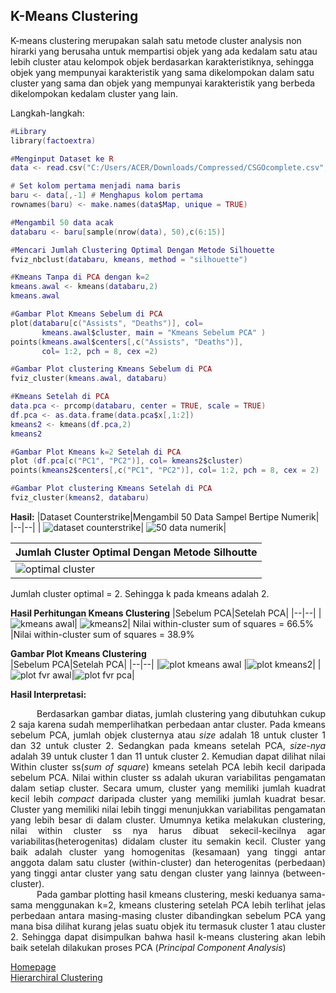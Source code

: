 ## K-Means Clustering
K-means clustering merupakan salah satu metode cluster analysis non hirarki yang berusaha untuk mempartisi objek yang ada kedalam satu atau lebih cluster atau kelompok objek berdasarkan karakteristiknya, sehingga objek yang mempunyai karakteristik yang sama dikelompokan dalam satu cluster yang sama dan objek yang mempunyai karakteristik yang berbeda dikelompokan kedalam cluster yang lain.

Langkah-langkah:
```lua
#Library
library(factoextra)

#Menginput Dataset ke R
data <- read.csv("C:/Users/ACER/Downloads/Compressed/CSGOcomplete.csv", row.names = NULL)

# Set kolom pertama menjadi nama baris
baru <- data[,-1] # Menghapus kolom pertama
rownames(baru) <- make.names(data$Map, unique = TRUE)

#Mengambil 50 data acak
databaru <- baru[sample(nrow(data), 50),c(6:15)]

#Mencari Jumlah Clustering Optimal Dengan Metode Silhouette
fviz_nbclust(databaru, kmeans, method = "silhouette")

#Kmeans Tanpa di PCA dengan k=2
kmeans.awal <- kmeans(databaru,2)
kmeans.awal

#Gambar Plot Kmeans Sebelum di PCA
plot(databaru[c("Assists", "Deaths")], col=
       kmeans.awal$cluster, main = "Kmeans Sebelum PCA" )
points(kmeans.awal$centers[,c("Assists", "Deaths")],
       col= 1:2, pch = 8, cex =2)

#Gambar Plot clustering Kmeans Sebelum di PCA
fviz_cluster(kmeans.awal, databaru)

#Kmeans Setelah di PCA
data.pca <- prcomp(databaru, center = TRUE, scale = TRUE)
df.pca <- as.data.frame(data.pca$x[,1:2])
kmeans2 <- kmeans(df.pca,2)
kmeans2

#Gambar Plot Kmeans k=2 Setelah di PCA
plot (df.pca[c("PC1", "PC2")], col= kmeans2$cluster)
points(kmeans2$centers[,c("PC1", "PC2")], col= 1:2, pch = 8, cex = 2)

#Gambar Plot clustering Kmeans Setelah di PCA
fviz_cluster(kmeans2, databaru)
```
**Hasil:**
|Dataset Counterstrike|Mengambil 50 Data Sampel Bertipe Numerik|
|--|--|
| ![dataset counterstrike](https://user-images.githubusercontent.com/87527087/180640072-3d3388f6-957a-4b25-a3ad-95a7cb24b46e.png)| ![50 data numerik](https://user-images.githubusercontent.com/87527087/180640073-b7093b3d-fdc0-4c8b-9503-9bec7a7a3538.png)|

|Jumlah Cluster Optimal Dengan Metode Silhoutte|
|--|
|![optimal cluster](https://user-images.githubusercontent.com/87527087/180640097-12b8355b-ece2-4534-9c03-d405c58ef6d4.png) |
Jumlah cluster optimal = 2. Sehingga k pada kmeans adalah 2.

**Hasil Perhitungan Kmeans Clustering**
|Sebelum PCA|Setelah PCA|
|--|--|
|![kmeans awal](https://user-images.githubusercontent.com/87527087/180640691-3326d97d-b0fa-469c-afe4-a9cafd94a590.png)| ![kmeans2](https://user-images.githubusercontent.com/87527087/180641019-3aa56341-a06a-4289-9131-6eb5bb781aa5.png)|
Nilai within-cluster sum of squares = 66.5% |Nilai within-cluster sum of squares = 38.9%

**Gambar Plot Kmeans Clustering <br/>**
|Sebelum PCA|Setelah PCA|
|--|--|
|![plot kmeans awal](https://user-images.githubusercontent.com/87527087/180640693-f4db0294-8ada-49c3-a2e3-8a5bc8f5076f.png) |![plot kmeans2](https://user-images.githubusercontent.com/87527087/180641006-3ebf7ea2-b157-4d4f-9397-ba430c906e5c.png)|
|![plot fvr awal](https://user-images.githubusercontent.com/87527087/180641216-8a5719e2-7319-4a30-ad30-fa8c82fb3ab6.png)|![plot fvr pca](https://user-images.githubusercontent.com/87527087/180641222-e7a30c00-5c87-4e34-b27f-ef582565562e.png)|

**Hasil Interpretasi:**
<p align='justify'> &emsp;&emsp;&emsp;Berdasarkan gambar diatas, jumlah clustering yang dibutuhkan cukup 2 saja karena sudah memperlihatkan perbedaan antar cluster. Pada kmeans sebelum PCA, jumlah objek clusternya atau <em>size</em> adalah 18 untuk cluster 1 dan 32 untuk cluster 2. Sedangkan pada kmeans setelah PCA, <em>size-nya</em> adalah 39 untuk cluster 1 dan 11 untuk cluster 2. Kemudian dapat dilihat nilai Within cluster ss(<em>sum of square</em>) kmeans setelah PCA lebih kecil daripada sebelum PCA. Nilai within cluster ss adalah ukuran variabilitas pengamatan dalam setiap cluster. Secara umum, cluster yang memiliki jumlah kuadrat kecil lebih <em>compact</em> daripada cluster yang memiliki jumlah kuadrat besar. Cluster yang memiliki nilai lebih tinggi menunjukkan variabilitas pengamatan yang lebih besar di dalam cluster. Umumnya ketika melakukan clustering, nilai within cluster ss nya harus dibuat sekecil-kecilnya agar variabilitas(heterogenitas) didalam cluster itu semakin kecil. Cluster yang baik adalah cluster yang homogenitas (kesamaan) yang tinggi antar anggota dalam satu cluster (within-cluster) dan heterogenitas (perbedaan) yang tinggi antar cluster yang satu dengan cluster yang lainnya (between-cluster). <br>
&emsp;&emsp;&emsp;Pada gambar plotting hasil kmeans clustering, meski keduanya sama-sama menggunakan k=2, kmeans clustering setelah PCA lebih terlihat jelas perbedaan antara masing-masing cluster dibandingkan sebelum PCA yang mana bisa dilihat kurang jelas suatu objek itu termasuk cluster 1 atau cluster 2.
Sehingga dapat disimpulkan bahwa hasil k-means clustering akan lebih baik setelah dilakukan proses PCA (<em>Principal Component Analysis</em>)
</p>

[Homepage](https://github.com/WiseStar282/Clustering-Project) <br>
[Hierarchiral Clustering](https://github.com/WiseStar282/Clustering-Project/blob/main/HierarchiralClust.md) 
       

